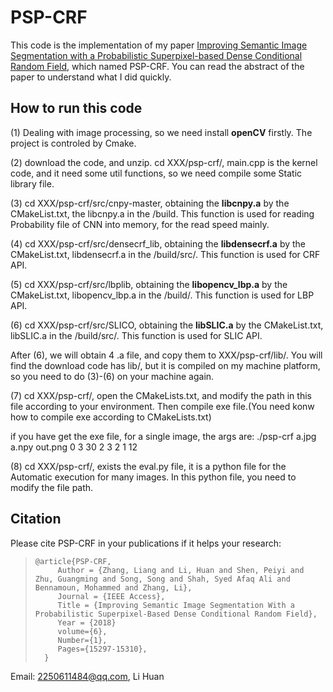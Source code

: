 # PSP-CRF

This code is the implementation of my paper [Improving Semantic Image Segmentation with a Probabilistic Superpixel-based Dense Conditional Random Field](https://ieeexplore.ieee.org/document/8314143/), which named PSP-CRF. You can read the abstract of the paper to understand what I did quickly.

## How to run this code

(1) Dealing with image processing, so we need install **openCV** firstly. The project is controled by Cmake.

(2) download the code, and unzip. cd XXX/psp-crf/, main.cpp is the kernel code, and it need some util functions, so we need compile some Static library file.

(3) cd XXX/psp-crf/src/cnpy-master, obtaining the **libcnpy.a** by the CMakeList.txt, the libcnpy.a in the /build. This function is used for reading Probability file of CNN into memory, for the read speed mainly.

(4) cd XXX/psp-crf/src/densecrf_lib, obtaining the **libdensecrf.a** by the CMakeList.txt, libdensecrf.a in the /build/src/. This function is used for CRF API.

(5) cd XXX/psp-crf/src/lbplib, obtaining the **libopencv_lbp.a** by the CMakeList.txt, libopencv_lbp.a in the /build/. This function is used for LBP API. 

(6) cd XXX/psp-crf/src/SLICO, obtaining the **libSLIC.a** by the CMakeList.txt, libSLIC.a in the /build/src/. This function is used for SLIC API. 

After (6), we will obtain 4 .a file, and copy them to XXX/psp-crf/lib/. You will find the download code has lib/, but it is compiled on my machine platform, so you need to do (3)-(6) on your machine again.

(7) cd XXX/psp-crf/, open the CMakeLists.txt, and modify the path in this file according to your environment. Then compile exe file.(You need konw how to compile exe according to CMakeLists.txt)

if you have get the exe file, for a single image, the args are: ./psp-crf  a.jpg  a.npy  out.png 0 3 30 2 3 2 1 12 

(8) cd XXX/psp-crf/, exists the eval.py file, it is a python file for the Automatic execution for many images. In this python file, you need to modify the file path.


## Citation

Please cite PSP-CRF in your publications if it helps your research:

>     @article{PSP-CRF,
>          Author = {Zhang, Liang and Li, Huan and Shen, Peiyi and Zhu, Guangming and Song, Song and Shah, Syed Afaq Ali and Bennamoun, Mohammed and Zhang, Li},
>          Journal = {IEEE Access},
>          Title = {Improving Semantic Image Segmentation With a Probabilistic Superpixel-Based Dense Conditional Random Field},
>          Year = {2018}
>          volume={6}, 
>          Number={1}, 
>          Pages={15297-15310}, 
>       }

Email: 2250611484@qq.com, Li Huan
